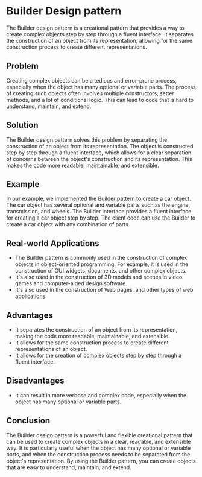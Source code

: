 # **Builder Design pattern**
The Builder design pattern is a creational pattern that provides a way to create complex objects step by step through a fluent interface. It separates the construction of an object from its representation, allowing for the same construction process to create different representations.

## **Problem**
Creating complex objects can be a tedious and error-prone process, especially when the object has many optional or variable parts. The process of creating such objects often involves multiple constructors, setter methods, and a lot of conditional logic. This can lead to code that is hard to understand, maintain, and extend.

## **Solution**
The Builder design pattern solves this problem by separating the construction of an object from its representation. The object is constructed step by step through a fluent interface, which allows for a clear separation of concerns between the object's construction and its representation. This makes the code more readable, maintainable, and extensible.

## **Example**
In our example, we implemented the Builder pattern to create a car object. The car object has several optional and variable parts such as the engine, transmission, and wheels. The Builder interface provides a fluent interface for creating a car object step by step. The client code can use the Builder to create a car object with any combination of parts.

## **Real-world Applications**
* The Builder pattern is commonly used in the construction of complex objects in object-oriented programming. For example, it is used in the construction of GUI widgets, documents, and other complex objects.
* It's also used in the construction of 3D models and scenes in video games and computer-aided design software.
* It's also used in the construction of Web pages, and other types of web applications

## **Advantages**
* It separates the construction of an object from its representation, making the code more readable, maintainable, and extensible.
* It allows for the same construction process to create different representations of an object.
* It allows for the creation of complex objects step by step through a fluent interface.

## **Disadvantages**
* It can result in more verbose and complex code, especially when the object has many optional or variable parts.

## **Conclusion**
The Builder design pattern is a powerful and flexible creational pattern that can be used to create complex objects in a clear, readable, and extensible way. It is particularly useful when the object has many optional or variable parts, and when the construction process needs to be separated from the object's representation. By using the Builder pattern, you can create objects that are easy to understand, maintain, and extend.

